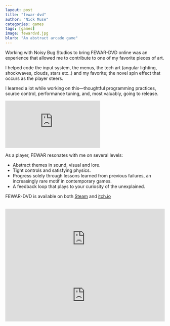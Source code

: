 ```yaml
---
layout: post
title: "fewar-dvd"
author: "Nick Muse"
categories: games
tags: [games]
image: fewardvd.jpg
blurb: "An abstract arcade game"
---
```


Working with Noisy Bug Studios to bring FEWAR-DVD online was an experience that allowed me to contribute to one of my favorite pieces of art.

I helped code the input system, the menus, the tech art (angular lighting, shockwaves, clouds, stars etc..) and my favorite; the novel spin effect that occurs as the player steers.

I learned a lot while working on this—thoughtful programming practices, source control, performance tuning, and, most valuably, going to release.

<div class="youtube-wrapper"><iframe src="https://www.youtube.com/embed/Z4NSlU2r7UY" title="YouTube video player" frameborder="0" allow="accelerometer; autoplay; clipboard-write; encrypted-media; gyroscope; picture-in-picture; web-share" allowfullscreen></iframe></div>

As a player, FEWAR resonates with me on several levels:

- Abstract themes in sound, visual and lore.
- Tight controls and satisfying physics.
- Progress solely through lessons learned from previous failures, an increasingly rare motif in contemporary games.
- A feedback loop that plays to your curiosity of the unexplained.
 
<!-- FEWAR-DVD is available on both [Steam](https://store.steampowered.com/app/1769510/FEWARDVD/) and [itch.io](https://dev-dwarf.itch.io/fewar-dvd) -->
FEWAR-DVD is available on both <a href="https://store.steampowered.com/app/1769510/FEWARDVD/"><i class="fab fa-steam" aria-hidden="true"></i>Steam</a> and <a href="https://dev-dwarf.itch.io/fewar-dvd"><i class="fab fa-itch-io" aria-hidden="true"></i>itch.io</a>
<br><br>
<iframe src="https://store.steampowered.com/widget/1769510/" frameborder="0" width="100%" height="190"></iframe>
<iframe width="100%" height="167" frameborder="0" src="https://itch.io/embed/1226971"><a href="https://dev-dwarf.itch.io/fewar-dvd">FEWAR_DVD by dev_dwarf, HIS, nickmuse, lewmoth</a></iframe>